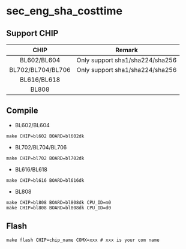 # sec_eng_sha_costtime


## Support CHIP

|      CHIP        | Remark |
|:----------------:|:------:|
|BL602/BL604       |  Only support sha1/sha224/sha256      |
|BL702/BL704/BL706 |  Only support sha1/sha224/sha256      |
|BL616/BL618       |        |
|BL808             |        |

## Compile

- BL602/BL604

```
make CHIP=bl602 BOARD=bl602dk
```

- BL702/BL704/BL706

```
make CHIP=bl702 BOARD=bl702dk
```

- BL616/BL618

```
make CHIP=bl616 BOARD=bl616dk
```

- BL808

```
make CHIP=bl808 BOARD=bl808dk CPU_ID=m0
make CHIP=bl808 BOARD=bl808dk CPU_ID=d0
```

## Flash

```
make flash CHIP=chip_name COMX=xxx # xxx is your com name
```
